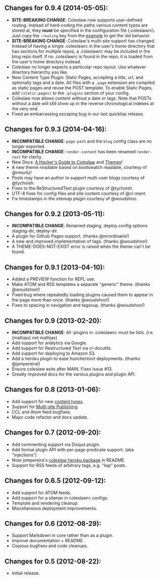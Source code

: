 ## Changes for 0.9.4 (2014-05-05):

* **SITE-BREAKING CHANGE**: Coleslaw now supports user-defined routing.
  Instead of hard-coding the paths various content types are stored at,
  they **must** be specified in the configuration file (.coleslawrc).
  Just copy the `:routing` key from the [example][single_site.rc] to
  get the old behavior.
* **SITE-BREAKING CHANGE**: Coleslaw's multi-site support has changed.
  Instead of having a single .coleslawrc in the user's home directory
  that has sections for multiple repos, a .coleslawrc may be included
  *in* the blog repo itself. If no .coleslawrc is found in the repo,
  it is loaded from the user's home directory instead.
* Coleslaw no longer expects a particular repo layout. Use whatever
  directory hierarchy you like.
* New Content Type Plugin: Static Pages, accepting a title, url, and
  optionally tags and a date. All files with a `.page` extension are
  compiled as static pages and reuse the POST template.
  To enable Static Pages, add `(static-pages)` to the `:plugins`
  section of your config.
* Coleslaw now allows content without a date or tags. Note that POSTs
  without a date will still show up in the reverse chronological
  indexes at the very end.
* Fixed an embarrassing escaping bug in our last quicklisp release.

## Changes for 0.9.3 (2014-04-16):

* **INCOMPATIBLE CHANGE**: `page-path` and the `blog` config class are no longer exported.
* **INCOMPATIBLE CHANGE**: `render-content` has been renamed `render-text` for clarity.
* New Docs: [A Hacker's Guide to Coleslaw][hacking_guide] and [Themes][theming_guide]!
* A new theme *readable* based on bootswatch readable, courtesy of @rmoritz!
* Posts may have an author to support multi-user blogs courtesy of @tychoish.
* Fixes to the ReStructuredText plugin courtesy of @tychoish.
* UTF-8 fixes for config files and site content courtesy of @cl-ment.
* Fix timestamps in the sitemap plugin courtesy of @woudshoo.

## Changes for 0.9.2 (2013-05-11):

* **INCOMPATIBLE CHANGE**: Renamed staging, deploy config options staging-dir, deploy-dir.
* A plugin for Github Pages support. (thanks @mrordinaire!)
* A new and improved implementation of tags. (thanks @woudshoo!)
* A THEME-DOES-NOT-EXIST error is raised when the theme can't be found.

## Changes for 0.9.1 (2013-04-10):

* Added a PREVIEW function for REPL use.
* Make ATOM and RSS templates a separate "generic" theme. (thanks @woudshoo!)
* Fixed bug where repeatedly loading plugins caused them to appear in the page more than once. (thanks @woudshoo!)
* Fixes to spacing in navigation and tagsoup. (thanks @woudshoo!)

## Changes for 0.9 (2013-02-20):

* **INCOMPATIBLE CHANGE**: All :plugins in .coleslawrc must be lists. (i.e. (mathjax) not mathjax)
* Add support for analytics via Google.
* Add support for Restructured Text via cl-docutils.
* Add support for deploying to Amazon S3.
* Add a heroku plugin to ease hunchentoot deployments. (thanks @jsmpereira!)
* Ensure coleslaw exits after MAIN. Fixes issue #13.
* Greatly improved docs for the various plugins and plugin API.

## Changes for 0.8 (2013-01-06):

* Add support for new [content types](http://blog.redlinernotes.com/posts/Lessons-from-Coleslaw.html).
* Support for [Multi-site Publishing](http://blub.co.za/posts/Adding-multi-site-support-to-Coleslaw.html).
* CCL and Atom feed bugfixes.
* Major code refactor and docs update.

## Changes for 0.7 (2012-09-20):

* Add commenting support via Disqus plugin.
* Add formal plugin API with per-page predicate support. (aka "injections")
* Note jsmpereira's [coleslaw heroku package](https://github.com/jsmpereira/coleslaw-heroku) in README.
* Support for RSS feeds of arbitrary tags, e.g. "lisp" posts.

## Changes for 0.6.5 (2012-09-12):

* Add support for ATOM feeds.
* Add support for a sitenav in coleslawrc configs.
* Template and rendering cleanup.
* Miscellaneous deployment improvements.

## Changes for 0.6 (2012-08-29):

* Support Markdown in core rather than as a plugin.
* Improve documentation + README.
* Copious bugfixes and code cleanups.

## Changes for 0.5 (2012-08-22):

* Initial release.

[hacking_guide]:  https://github.com/redline6561/coleslaw/blob/master/docs/hacking.md
[theming_guide]:  https://github.com/redline6561/coleslaw/blob/master/docs/themes.md
[single_site.rc]: https://github.com/redline6561/coleslaw/blob/master/examples/single-site.coleslawrc
